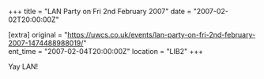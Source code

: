 +++
title = "LAN Party on Fri 2nd February 2007"
date = "2007-02-02T20:00:00Z"

[extra]
original = "https://uwcs.co.uk/events/lan-party-on-fri-2nd-february-2007-1474488988019/"    
ent_time = "2007-02-04T20:00:00Z"
location = "LIB2"
+++

Yay LAN\!

